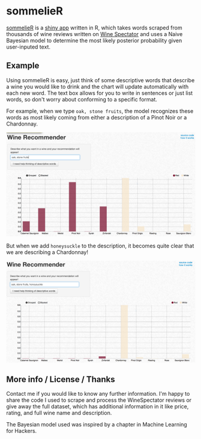 # sommelieR

[sommelieR](https://timmy.shinyapps.io/wine/) is a [shiny app](https://github.com/rstudio/shiny) written in R, which takes words scraped from thousands of wine reviews written on [Wine Spectator](www.winespectator.com) and uses a Naive Bayesian model to determine the most likely posterior probability given user-inputed text. 

## Example

Using sommelieR is easy, just think of some descriptive words that describe a wine you would like to drink and the chart will update automatically with each new word. The text box allows for you to write in sentences or just list words, so don't worry about conforming to a specific format. 

For example, when we type `oak, stone fruits`, the model recognizes these words as most likely coming from either a description of a Pinot Noir or a Chardonnay.

![two_word_ex](screenshots/two_phrases.png)

But when we add `honeysuckle` to the description, it becomes quite clear that we are describing a Chardonnay!

![three_word_ex](screenshots/three_phrases.png)

## More info / License / Thanks

Contact me if you would like to know any further information. I'm happy to share the code I used to scrape and process the WineSpectator reviews or give away the full dataset, which has additional information in it like price, rating, and full wine name and description.  

The Bayesian model used was inspired by a chapter in Machine Learning for Hackers. 
